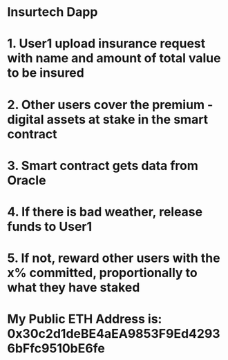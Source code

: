 # Insurtech Dapp
# 1. User1 upload insurance request with name and amount of total value to be insured
# 2. Other users cover the premium - digital assets at stake in the smart contract
# 3. Smart contract gets data from Oracle
# 4. If there is bad weather, release funds to User1
# 5. If not, reward other users with the x% committed, proportionally to what they have staked

# My Public ETH Address is: 0x30c2d1deBE4aEA9853F9Ed42936bFfc9510bE6fe